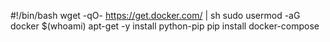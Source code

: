 #!/bin/bash
wget -qO- https://get.docker.com/ | sh
sudo usermod -aG docker $(whoami)
apt-get -y install python-pip
pip install docker-compose

